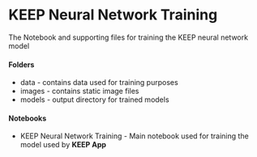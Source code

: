 # KEEP Neural Network Training
The Notebook and supporting files for training the KEEP neural network model

#### Folders
* data - contains data used for training purposes
* images - contains static image files
* models - output directory for trained models

#### Notebooks
* KEEP Neural Network Training - Main notebook used for training the model used by **KEEP App**
